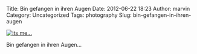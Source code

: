 Title: Bin gefangen in ihren Augen
Date: 2012-06-22 18:23
Author: marvin
Category: Uncategorized
Tags: photography
Slug: bin-gefangen-in-ihren-augen

[![its me...](http://farm6.staticflickr.com/5338/7421148052_0c29907421_c.jpg)](http://www.flickr.com/photos/marvinxsteadfast/7421148052/ "its me... by marvinxsteadfast, on Flickr, via Patr")

Bin gefangen in ihren Augen...

